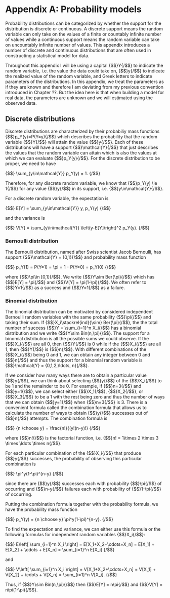 # Appendix A: Probability models

Probability distributions can be categorized by whether the support for the distribution is discrete or continuous. 
A discrete support means the random variable can only take on the values of a finite or countably infinite number of values while a continuous support means the random variable can take on uncountably infinite number of values.
This appendix introduces a number of discrete and continuous distributions that are often used in constructing a statistical model for data. 

Throughout this appendix I will be using a capital {$$}Y{/$$} to indicate the random variable, i.e. the value the data could take on, {$$}y{/$$} to indicate the realized value of the random variable, and Greek letters to indicate parameters of the distributions. 
In this appendix, we treat the parameters as if they are known and therefore I am deviating from my previous convention introduced in Chapter ??. 
But the idea here is that when building a model for real data, the parameters are unknown and we will estimated using the observed data. 

## Discrete distributions

Discrete distributions are characterized by their probabiliy mass functions {$$}p_Y(y)=P(Y=y){/$$} which describes the probability that the random variable {$$}Y{/$$} will attain the value {$$}y{/$$}. 
Each of these distributions will have a support {$$}\mathcal{Y}{/$$} that just describes the values that the random variable can attain which is also the values at which we can evaluate {$$}p_Y(y){/$$}. 
For the discrete distribution to be proper, we need to have 

{$$}
\sum_{y\in\mathcal{Y}} p_Y(y) = 1.
{/$$}

Therefore, for any discrete random variable, we know that {$$}p_Y(y) \le 1{/$$} for any value {$$}y{/$$} in its support, i.e. {$$}y\in\mathcal{Y}{/$$}.

For a discrete random variable, the expectation is

{$$}
E[Y] = \sum_{y\in\mathcal{Y}} y\, p_Y(y)
{/$$}

and the variance is 

{$$}
V[Y] = \sum_{y\in\mathcal{Y}} \left(y-E[Y]\right)^2 p_Y(y).
{/$$}



### Bernoulli distribution

The Bernoulli distribution, named after Swiss scientist Jacob Bernoulli, has support {$$}\mathcal{Y} = \{0,1\}{/$$} and probability mass function 

{$$}
p_Y(1) = P(Y=1) = \pi = 1 - P(Y=0) = p_Y(0)
{/$$}

where {$$}\pi\in \[0,1\]{/$$}.
We write {$$}Y\sim Ber(\pi){/$$} which has {$$}E[Y] = \pi{/$$} and {$$}V[Y] = \pi(1-\pi){/$$}. We often refer to {$$}Y=1{/$$} as a success and {$$}Y=1{/$$} as a failure. 

### Binomial distribution

The binomial distribution can be motivated by considered independent Bernoulli random variables with the same probability {$$}\pi{/$$} and taking their sum.
If {$$}X_i\stackrel{ind}{\sim} Ber(\pi){/$$}, the the total number of success {$$}Y = \sum_{i=1}^n X_i{/$$} has a binomial distribution and we write {$$}Y\sim Bin(n,\pi){/$$}. 
The support for a binomial distribution is all the possible sums we could observe. 
If the {$$}X_i{/$$} are all 0, then {$$}Y{/$$} is 0 while if the {$$}X_i{/$$} are all 1, then {$$}Y{/$$} is {$$}n{/$$}. 
With different combinations of the {$$}X_i{/$$} being 0 and 1, we can obtain any integer between 0 and {$$}n{/$$} and thus the  support for a binomial random variable is {$$}\mathcal{Y} = \{0,1,2,\ldots, n\}{/$$}.

If we consider how many ways there are to obtain a particular value {$$}y{/$$}, we can think about selecting {$$}y{/$$} of the {$$}X_i{/$$} to be 1 and the remainder to be 0. 
For example, if {$$}n=3{/$$} and {$$}y=1{/$$}, we can select either {$$}X_1{/$$}, {$$}X_2{/$$}, or {$$}X_3{/$$} to be a 1 with the rest being zero and thus the number of ways that we can obtain {$$}y=1{/$$} when {$$}n=3{/$$} is 3. 
There is a convenient formula called the combination formula that allows us to calculate the number of ways to obtain {$$}y{/$$} successes out of {$$}n{/$$} attempts. 
The combination formula is

{$$}
{n \choose y} = \frac{n!}{(y!(n-y)!}
{/$$} 

where {$$}n!{/$$} is the factorial function, i.e. {$$}n! = 1\times 2 \times 3 \times \ldots \times n{/$$}. 

For each particular combination of the {$$}X_i{/$$} that produce {$$}y{/$$} successes, the probability of observing this particular combination is 

{$$}
\pi^y(1-\pi)^{n-y}
{/$$}

since there are {$$}y{/$$} successes each with probability {$$}\pi{/$$} of occurring and {$$}n-y{/$$} failures each with probability of {$$}1-\pi{/$$} of occurring. 

Putting the combination formula together with the probability formula, we have the probability mass function

{$$}
p_Y(y) = {n \choose y} \pi^y(1-\pi)^{n-y}.
{/$$}

To find the expectation and variance, we can either use this formula or the following formulas for independent random variables {$$}X_i{/$$}:

{$$} 
E\left[ \sum_{i=1}^n X_i \right] = E[X_1+X_2+\cdots+X_n] = E[X_1] + E[X_2] + \cdots + E[X_n] = \sum_{i=1}^n E[X_i]
{/$$}

and 

{$$} 
V\left[ \sum_{i=1}^n X_i \right] = V[X_1+X_2+\cdots+X_n] = V[X_1] + V[X_2] + \cdots + V[X_n] = \sum_{i=1}^n V[X_i].
{/$$}

Thus, if {$$}Y\sim Bin(n,\pi){/$$} then {$$}E[Y] = n\pi{/$$} and {$$}V[Y] = n\pi(1-\pi){/$$}.
